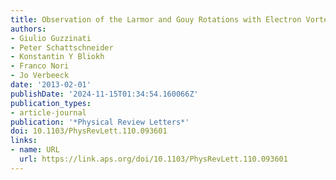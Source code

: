 ```yaml
---
title: Observation of the Larmor and Gouy Rotations with Electron Vortex Beams
authors:
- Giulio Guzzinati
- Peter Schattschneider
- Konstantin Y Bliokh
- Franco Nori
- Jo Verbeeck
date: '2013-02-01'
publishDate: '2024-11-15T01:34:54.160066Z'
publication_types:
- article-journal
publication: '*Physical Review Letters*'
doi: 10.1103/PhysRevLett.110.093601
links:
- name: URL
  url: https://link.aps.org/doi/10.1103/PhysRevLett.110.093601
---
```


